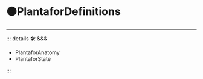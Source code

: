 # 🟠<motor>PlantaforDefinitions</motor>

---

<!-- =================================================== -->
<!-- =================================================== -->
<!-- =================================================== -->
<!-- =================================================== -->
<!-- =================================================== -->
::: details 🛠 <dev>&&&</dev>

- PlantaforAnatomy
- PlantaforState

:::
